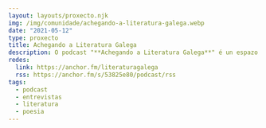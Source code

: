 ```yaml
---
layout: layouts/proxecto.njk
img: /img/comunidade/achegando-a-literatura-galega.webp
date: "2021-05-12"
type: proxecto
title: Achegando a Literatura Galega
description: O podcast "**Achegando a Literatura Galega**" é un espazo no que pai e filla conversan sobre un escritor galego en cada capítulo. Obra, estilo, curiosidades e opinións persoais sobre as figuras literarias máis importantes da nosa literatura.
redes:
  link: https://anchor.fm/literaturagalega
  rss: https://anchor.fm/s/53825e80/podcast/rss
tags:
  - podcast
  - entrevistas
  - literatura
  - poesia
---
```

